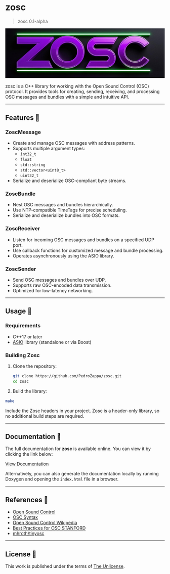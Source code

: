 # zosc
> zosc 0.1-alpha  

![ZOSC Logo](./img/zosc_logo.png) 

zosc is a C++ library for working with the Open Sound Control (OSC) protocol. It provides tools for creating, sending, receiving, and processing OSC messages and bundles with a simple and intuitive API.

---

## Features 🚀

### ZoscMessage  
- Create and manage OSC messages with address patterns.  
- Supports multiple argument types:  
  - `int32_t`  
  - `float`  
  - `std::string`  
  - `std::vector<uint8_t>`  
  - `uint32_t`  
- Serialize and deserialize OSC-compliant byte streams.  

### ZoscBundle  
- Nest OSC messages and bundles hierarchically.  
- Use NTP-compatible TimeTags for precise scheduling.  
- Serialize and deserialize bundles into OSC formats.  

### ZoscReceiver  
- Listen for incoming OSC messages and bundles on a specified UDP port.  
- Use callback functions for customized message and bundle processing.  
- Operates asynchronously using the ASIO library.  

### ZoscSender  
- Send OSC messages and bundles over UDP.  
- Supports raw OSC-encoded data transmission.  
- Optimized for low-latency networking.  

---

## Usage 🔧 

### Requirements  
- C++17 or later  
- [ASIO](https://think-async.com/) library (standalone or via Boost)  

### Building Zosc  
1. Clone the repository:  
   ```bash
   git clone https://github.com/PedroZappa/zosc.git
   cd zosc
   ```
2. Build the library:
```bash
make
```
Include the Zosc headers in your project. Zosc is a header-only library, so no additional build steps are required.

___

## Documentation 📖

The full documentation for **zosc** is available online. You can view it by clicking the link below:

<a href="https://PedroZappa.github.io/zosc/" target="_blank">View Documentation</a>

Alternatively, you can also generate the documentation locally by running Doxygen and opening the `index.html` file in a browser.

---

## References 📖

- [Open Sound Control](https://opensoundcontrol.org/)
- [OSC Syntax](https://opensoundcontrol.stanford.edu/spec-1_0.html#introduction)
- [Open Sound Control Wikipedia](https://en.wikipedia.org/wiki/Open_Sound_Control)
- [Best Practices for OSC STANFORD](https://opensoundcontrol.stanford.edu/files/osc-best-practices-final.pdf)
- [mhroth/tinyosc](https://github.com/mhroth/tinyosc)

___

## License 🔏

This work is published under the terms of <a href="https://github.com/PedroZappa/zosc/blob/main/LICENSE">The Unlicense</a>.
